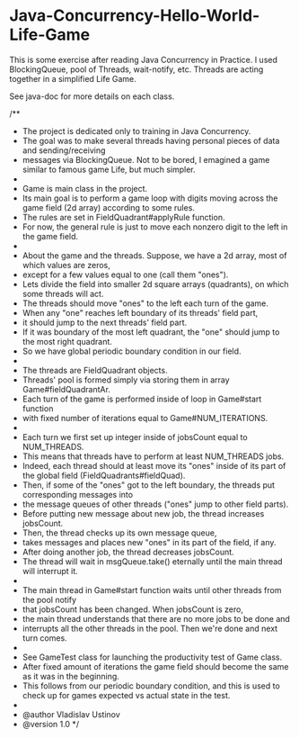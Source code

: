 # Java-Concurrency-Hello-World-Life-Game
This is some exercise after reading Java Concurrency in Practice. I used BlockingQueue, pool of Threads, wait-notify, etc. Threads are acting together in a simplified Life Game.

See java-doc for more details on each class. 

/**
 * The project is dedicated only to training in Java Concurrency. 
 * The goal was to make several threads having personal pieces of data and sending/receiving 
 * messages via BlockingQueue. Not to be bored, I emagined a game similar to famous game Life, but much simpler.
 * 
 * Game is main class in the project. 
 * Its main goal is to perform a game loop with digits moving across the game field (2d array) according to some rules.
 * The rules are set in FieldQuadrant#applyRule function. 
 * For now, the general rule is just to move each nonzero digit to the left in the game field.
 * 
 * About the game and the threads. Suppose, we have a 2d array, most of which values are zeros, 
 * except for a few values equal to one (call them "ones"). 
 * Lets divide the field into smaller 2d square arrays (quadrants), on which some threads will act.
 * The threads should move "ones" to the left each turn of the game. 
 * When any "one" reaches left boundary of its threads' field part, 
 * it should jump to the next threads' field part. 
 * If it was boundary of the most left quadrant, the "one" should jump to the most right quadrant.
 * So we have global periodic boundary condition in our field.
 * 
 * The threads are FieldQuadrant objects. 
 * Threads' pool is formed simply via storing them in array Game#fieldQuadrantAr.
 * Each turn of the game is performed inside of loop in Game#start function 
 * with fixed number of iterations equal to Game#NUM_ITERATIONS.
 * 
 * Each turn we first set up integer inside of jobsCount equal to NUM_THREADS. 
 * This means that threads have to perform at least NUM_THREADS jobs. 
 * Indeed, each thread should at least move its "ones" inside of its part of the global field (FieldQuadrants#fieldQuad).
 * Then, if some of the "ones" got to the left boundary, the threads put corresponding messages into 
 * the message queues of other threads ("ones" jump to other field parts). 
 * Before putting new message about new job, the thread increases jobsCount.
 * Then, the thread checks up its own message queue, 
 * takes messages and places new "ones" in its part of the field, if any. 
 * After doing another job, the thread decreases jobsCount.
 * The thread will wait in msgQueue.take() eternally until the main thread will interrupt it.
 * 
 * The main thread in Game#start function waits until other threads from the pool notify 
 * that jobsCount has been changed. When jobsCount is zero, 
 * the main thread understands that there are no more jobs to be done and
 * interrupts all the other threads in the pool. Then we're done and next turn comes.
 * 
 * See GameTest class for launching the productivity test of Game class. 
 * After fixed amount of iterations the game field should become the same as it was in the beginning.
 * This follows from our periodic boundary condition, and this is used to check up for games expected vs actual state in the test.
 * 
 * @author Vladislav Ustinov
 * @version 1.0
 */
